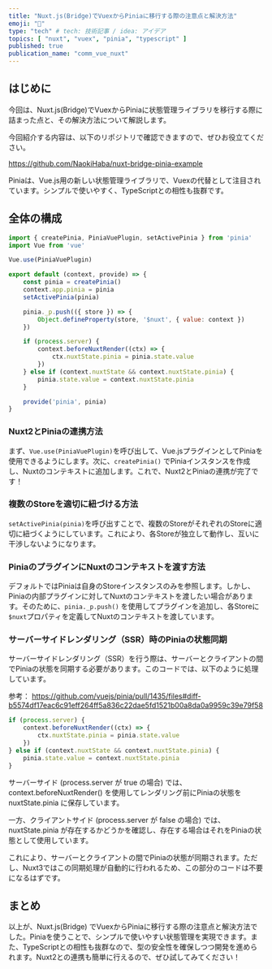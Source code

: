 ```yaml
---
title: "Nuxt.js(Bridge)でVuexからPiniaに移行する際の注意点と解決方法"
emoji: "🎃"
type: "tech" # tech: 技術記事 / idea: アイデア
topics: [ "nuxt", "vuex", "pinia", "typescript" ]
published: true
publication_name: "comm_vue_nuxt"
---
```


## はじめに

今回は、Nuxt.js(Bridge)でVuexからPiniaに状態管理ライブラリを移行する際に詰まった点と、その解決方法について解説します。

今回紹介する内容は、以下のリポジトリで確認できますので、ぜひお役立てください。

https://github.com/NaokiHaba/nuxt-bridge-pinia-example

Piniaは、Vue.js用の新しい状態管理ライブラリで、Vuexの代替として注目されています。シンプルで使いやすく、TypeScriptとの相性も抜群です。

## 全体の構成

```js
import { createPinia, PiniaVuePlugin, setActivePinia } from 'pinia'
import Vue from 'vue'

Vue.use(PiniaVuePlugin)

export default (context, provide) => {
    const pinia = createPinia()
    context.app.pinia = pinia
    setActivePinia(pinia)

    pinia._p.push(({ store }) => {
        Object.defineProperty(store, '$nuxt', { value: context })
    })

    if (process.server) {
        context.beforeNuxtRender((ctx) => {
            ctx.nuxtState.pinia = pinia.state.value
        })
    } else if (context.nuxtState && context.nuxtState.pinia) {
        pinia.state.value = context.nuxtState.pinia
    }

    provide('pinia', pinia)
}
```

### Nuxt2とPiniaの連携方法

まず、`Vue.use(PiniaVuePlugin)`を呼び出して、Vue.jsプラグインとしてPiniaを使用できるようにします。次に、`createPinia()`
でPiniaインスタンスを作成し、Nuxtのコンテキストに追加します。これで、Nuxt2とPiniaの連携が完了です！

### 複数のStoreを適切に紐づける方法

`setActivePinia(pinia)`を呼び出すことで、複数のStoreがそれぞれのStoreに適切に紐づくようにしています。これにより、各Storeが独立して動作し、互いに干渉しないようになります。

### PiniaのプラグインにNuxtのコンテキストを渡す方法

デフォルトではPiniaは自身のStoreインスタンスのみを参照します。しかし、Piniaの内部プラグインに対してNuxtのコンテキストを渡したい場合があります。そのために、`pinia._p.push()`
を使用してプラグインを追加し、各Storeに`$nuxt`プロパティを定義してNuxtのコンテキストを渡しています。

### サーバーサイドレンダリング（SSR）時のPiniaの状態同期

サーバーサイドレンダリング（SSR）を行う際は、サーバーとクライアントの間でPiniaの状態を同期する必要があります。このコードでは、以下のように処理しています。

参考： https://github.com/vuejs/pinia/pull/1435/files#diff-b5574df17eac6c91eff264ff5a836c22dae5fd1521b00a8da0a9959c39e79f58

```js
if (process.server) {
    context.beforeNuxtRender((ctx) => {
        ctx.nuxtState.pinia = pinia.state.value
    })
} else if (context.nuxtState && context.nuxtState.pinia) {
    pinia.state.value = context.nuxtState.pinia
}
```

サーバーサイド (process.server が true の場合) では、context.beforeNuxtRender() を使用してレンダリング前にPiniaの状態を
nuxtState.pinia に保存しています。

一方、クライアントサイド (process.server が false の場合) では、nuxtState.pinia
が存在するかどうかを確認し、存在する場合はそれをPiniaの状態として使用しています。

これにより、サーバーとクライアントの間でPiniaの状態が同期されます。ただし、Nuxt3ではこの同期処理が自動的に行われるため、この部分のコードは不要になるはずです。

## まとめ

以上が、Nuxt.js(Bridge)
でVuexからPiniaに移行する際の注意点と解決方法でした。Piniaを使うことで、シンプルで使いやすい状態管理を実現できます。また、TypeScriptとの相性も抜群なので、型の安全性を確保しつつ開発を進められます。Nuxt2との連携も簡単に行えるので、ぜひ試してみてください！

